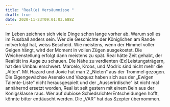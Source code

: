 ```yaml
---
title: "Real(e) Versäumnisse "
draft: true
date: 2020-11-23T09:01:03.688Z
---
```

Im Leben zeichnen sich viele Dinge schon lange vorher ab. Warum soll es im Fussball anders sein. Wer die Geschichte der Königlichen am Rande mitverfolgt hat, weiss Bescheid. Wie meistens, wenn der Himmel voller Geigen hängt, wird der Moment in vollen Zügen ausgekostet. Die Weichenstellung erfolgt dann meistens zu spät. Real hätte Zeit gehabt, der Realität ins Auge zu schauen. Die Nähe zu verdienten (Ex)Leistungsträgern, hat den Umbau erschwert. Marcelo, Kroos, und Modric sind nicht mehr die „Alten“. Mit Hazard und Jovic hat man 2 „Nieten“ aus der Trommel gezogen. Die Eigengewächse Asensio und Vazquez haben sich aus der „Ewigen Talente-Liste“ nicht herausgespielt und der „Ausserirdische“ ist nicht mal annähernd ersetzt worden, Real ist seit gestern mit einem Bein aus der Königsklasse raus. Wer auf dubiose SchiedsrichterEntscheidungen hofft, könnte bitter enttäuscht werden. Die „VAR“ hat das Szepter übernommen.